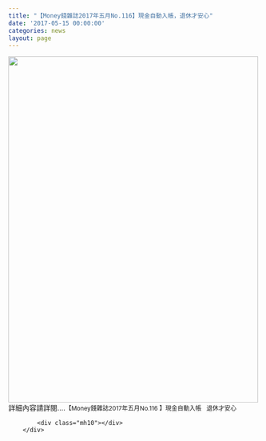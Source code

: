 ```yaml
---
title: "【Money錢雜誌2017年五月No.116】現金自動入帳，退休才安心"
date: '2017-05-15 00:00:00'
categories: news
layout: page
---
```


<div class="text">
			<div>
	<img alt="" src="http://lsapp.leishan.com.tw/UserFiles/images/Money%E9%8C%A2%E9%9B%9C%E8%AA%8C2017%E5%B9%B4%E4%BA%94%E6%9C%88No.116%20-%20%E7%8F%BE%E9%87%91%E8%87%AA%E5%8B%95%E5%85%A5%E5%B8%B3%20%20%20%E9%80%80%E4%BC%91%E6%89%8D%E5%AE%89%E5%BF%83.jpg" style="width: 500px; height: 692px;"></div>
<div>
	詳細內容請詳閱....<span style="font-size: 9pt;">【</span><span style="font-size: 9pt;">Money錢雜誌2017年五月No.116&nbsp;</span><span style="font-size: 9pt;">】</span><span style="font-size: 9pt;">現金自動入帳 &nbsp; 退休才安心</span></div>

			<div class="mh10"></div>
		</div>